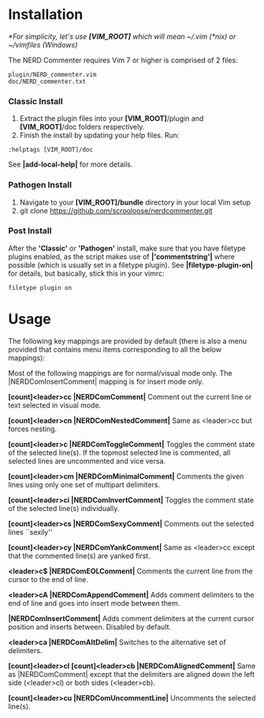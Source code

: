 # Installation

_\*For simplicity, let's use **[VIM_ROOT]** which will mean ~/.vim (\*nix) or ~/vimfiles (Windows)_

The NERD Commenter requires Vim 7 or higher is comprised of 2 files:

    plugin/NERD_commenter.vim
    doc/NERD_commenter.txt

### Classic Install

1. Extract the plugin files into your **[VIM_ROOT]**/plugin and **[VIM_ROOT]**/doc folders respectively.
2. Finish the install by updating your help files.  Run:

<pre><code>:helptags [VIM_ROOT]/doc</code></pre>

See **|add-local-help|** for more details.

### Pathogen Install
1. Navigate to your **[VIM_ROOT]/bundle** directory in your local Vim setup
2. git clone https://github.com/scrooloose/nerdcommenter.git

### Post Install
After the **'Classic'** or **'Pathogen'** install, make sure that you have filetype plugins enabled, as the script makes use of
**|'commentstring'|** where possible (which is usually set in a filetype plugin).
See **|filetype-plugin-on|** for details, but basically, stick this in your vimrc:

    filetype plugin on

# Usage

The following key mappings are provided by default (there is also a menu
provided that contains menu items corresponding to all the below mappings):

Most of the following mappings are for normal/visual mode only. The |NERDComInsertComment| mapping is for insert mode only.

**[count]\<leader\>cc |NERDComComment|**
Comment out the current line or text selected in visual mode.


**[count]\<leader\>cn |NERDComNestedComment|**
Same as \<leader\>cc but forces nesting.


**[count]\<leader\>c<space> |NERDComToggleComment|**
Toggles the comment state of the selected line(s). If the topmost selected
line is commented, all selected lines are uncommented and vice versa.


**[count]\<leader\>cm |NERDComMinimalComment|**
Comments the given lines using only one set of multipart delimiters.


**[count]\<leader\>ci |NERDComInvertComment|**
Toggles the comment state of the selected line(s) individually.


**[count]\<leader\>cs |NERDComSexyComment|**
Comments out the selected lines ``sexily''


**[count]\<leader\>cy |NERDComYankComment|**
Same as \<leader\>cc except that the commented line(s) are yanked first.


**\<leader\>c$ |NERDComEOLComment|**
Comments the current line from the cursor to the end of line.


**\<leader\>cA |NERDComAppendComment|**
Adds comment delimiters to the end of line and goes into insert mode between
them.


**|NERDComInsertComment|**
Adds comment delimiters at the current cursor position and inserts between.
Disabled by default.


**\<leader\>ca |NERDComAltDelim|**
Switches to the alternative set of delimiters.


**[count]\<leader\>cl**
**[count]\<leader\>cb    |NERDComAlignedComment|**
Same as |NERDComComment| except that the delimiters are aligned down the
left side (\<leader\>cl) or both sides (\<leader\>cb).


**[count]\<leader\>cu |NERDComUncommentLine|**
Uncomments the selected line(s).
